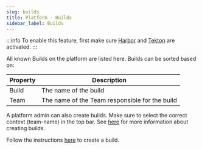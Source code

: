 ```yaml
---
slug: builds
title: Platform - Builds
sidebar_label: Builds
---
```


:::info
To enable this feature, first make sure [Harbor](../../apps/harbor.md) and [Tekton](../../apps/tekton.md) are activated.
:::

All known Builds on the platform are listed here. Builds can be sorted based on:

| Property      | Description                                            |
| ------------- | ------------------------------------------------------ |
| Build         | The name of the build                                  |
| Team          | The name of the Team responsible for the build         |

A platform admin can also create builds. Make sure to select the correct context (team-name) in the top bar. See [here](/docs/for-devs/console/builds) for more information about creating builds.

Follow the instructions [here](../../for-devs/console/builds.md) to create a build.